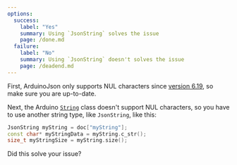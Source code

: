 ```yaml
---
options:
  success:
    label: "Yes"
    summary: Using `JsonString` solves the issue
    page: /done.md
  failure:
    label: "No"
    summary: Using `JsonString` doesn't solves the issue
    page: /deadend.md
---
```


First, ArduinoJson only supports NUL characters since [version 6.19](/news/2022/01/08/arduinojson-6-19-0/), so make sure you are up-to-date.

Next, the Arduino [`String`](https://www.arduino.cc/reference/en/language/variables/data-types/stringobject/) class doesn't support NUL characters, so you have to use another string type, like `JsonString`, like this:

```c++
JsonString myString = doc["myString"];
const char* myStringData = myString.c_str();
size_t myStringSize = myString.size();
```

Did this solve your issue?
